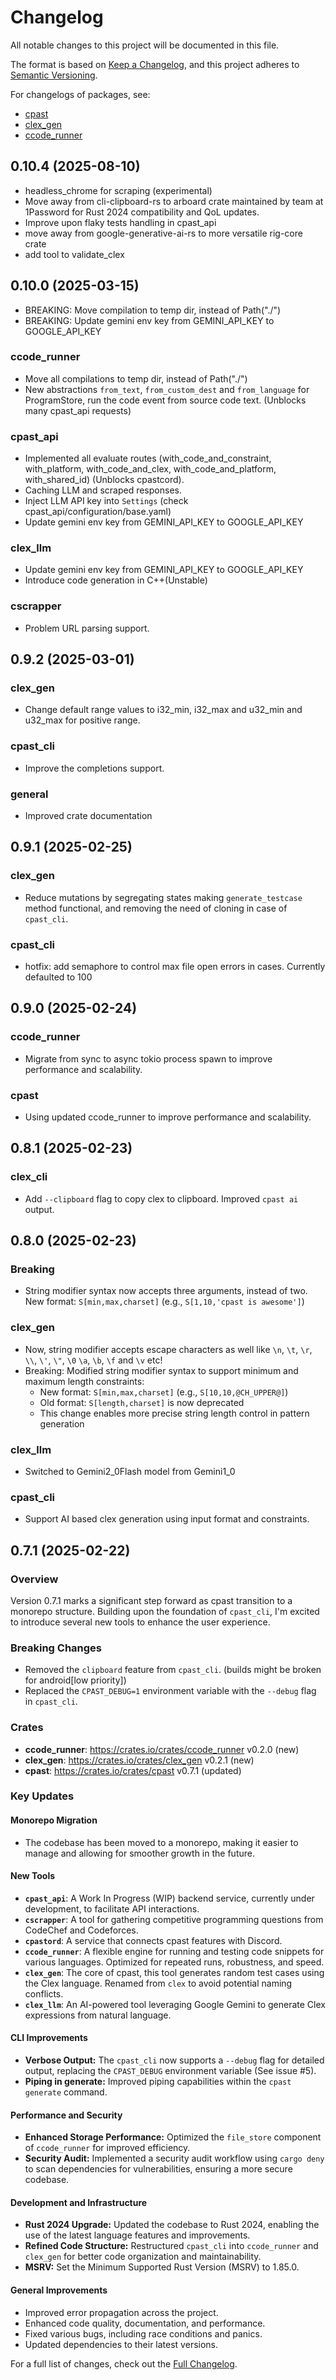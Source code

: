 # Changelog

All notable changes to this project will be documented in this file.

The format is based on [Keep a Changelog](https://keepachangelog.com/en/1.0.0/),
and this project adheres to [Semantic Versioning](https://semver.org/spec/v2.0.0.html).

For changelogs of packages, see:

- [cpast](./cpast/CHANGELOG.md)
- [clex_gen](./clex_gen/CHANGELOG.md)
- [ccode_runner](./ccode_runner/CHANGELOG.md)

## 0.10.4 (2025-08-10)

- headless_chrome for scraping (experimental)
- Move away from cli-clipboard-rs to arboard crate maintained by team at 1Password for Rust 2024 compatibility and QoL updates.
- Improve upon flaky tests handling in cpast_api
- move away from google-generative-ai-rs to more versatile rig-core crate
- add tool to validate_clex

## 0.10.0 (2025-03-15)

- BREAKING: Move compilation to temp dir, instead of Path("./")
- BREAKING: Update gemini env key from GEMINI_API_KEY to GOOGLE_API_KEY

### ccode_runner

- Move all compilations to temp dir, instead of Path("./")
- New abstractions `from_text`, `from_custom_dest` and `from_language` for ProgramStore, run the code event from source code text. (Unblocks many cpast_api requests)

### cpast_api

- Implemented all evaluate routes (with_code_and_constraint, with_platform, with_code_and_clex, with_code_and_platform, with_shared_id) (Unblocks cpastcord).
- Caching LLM and scraped responses.
- Inject LLM API key into `Settings` (check cpast_api/configuration/base.yaml)
- Update gemini env key from GEMINI_API_KEY to GOOGLE_API_KEY

### clex_llm

- Update gemini env key from GEMINI_API_KEY to GOOGLE_API_KEY
- Introduce code generation in C++(Unstable)

### cscrapper

- Problem URL parsing support.

## 0.9.2 (2025-03-01)

### clex_gen

- Change default range values to i32_min, i32_max and u32_min and u32_max for positive range.

### cpast_cli

- Improve the completions support.

### general

- Improved crate documentation

## 0.9.1 (2025-02-25)

### clex_gen

- Reduce mutations by segregating states making `generate_testcase` method functional, and removing the need of cloning in case of `cpast_cli`.

### cpast_cli

- hotfix: add semaphore to control max file open errors in cases. Currently defaulted to 100

## 0.9.0 (2025-02-24)

### ccode_runner

- Migrate from sync to async tokio process spawn to improve performance and scalability.

### cpast

- Using updated ccode_runner to improve performance and scalability.

## 0.8.1 (2025-02-23)

### clex_cli

- Add `--clipboard` flag to copy clex to clipboard. Improved `cpast ai` output.

## 0.8.0 (2025-02-23)

### Breaking

- String modifier syntax now accepts three arguments, instead of two. New format: `S[min,max,charset]` (e.g., `S[1,10,'cpast is awesome']`)

### clex_gen

- Now, string modifier accepts escape characters as well like `\n`, `\t`, `\r`, `\\`, `\'`, `\"`, `\0` `\a`, `\b`, `\f` and `\v` etc!
- Breaking: Modified string modifier syntax to support minimum and maximum length constraints:
  - New format: `S[min,max,charset]` (e.g., `S[10,10,@CH_UPPER@]`)
  - Old format: `S[length,charset]` is now deprecated
  - This change enables more precise string length control in pattern generation

### clex_llm

- Switched to Gemini2_0Flash model from Gemini1_0

### cpast_cli

- Support AI based clex generation using input format and constraints.

## 0.7.1 (2025-02-22)

### Overview

Version 0.7.1 marks a significant step forward as cpast transition to a monorepo structure. Building upon the foundation of `cpast_cli`, I'm excited to introduce several new tools to enhance the user experience.

### Breaking Changes

- Removed the `clipboard` feature from `cpast_cli`. (builds might be broken for android[low priority])
- Replaced the `CPAST_DEBUG=1` environment variable with the `--debug` flag in `cpast_cli`.

### Crates

- **ccode_runner**: <https://crates.io/crates/ccode_runner> v0.2.0 (new)
- **clex_gen**: <https://crates.io/crates/clex_gen> v0.2.1 (new)
- **cpast**: <https://crates.io/crates/cpast> v0.7.1 (updated)

### Key Updates

#### Monorepo Migration

- The codebase has been moved to a monorepo, making it easier to manage and allowing for smoother growth in the future.

#### New Tools

- **`cpast_api`**: A Work In Progress (WIP) backend service, currently under development, to facilitate API interactions.
- **`cscrapper`**: A tool for gathering competitive programming questions from CodeChef and Codeforces.
- **`cpastord`**: A service that connects cpast features with Discord.
- **`ccode_runner`**: A flexible engine for running and testing code snippets for various languages. Optimized for repeated runs, robustness, and speed.
- **`clex_gen`**: The core of cpast, this tool generates random test cases using the Clex language. Renamed from `clex` to avoid potential naming conflicts.
- **`clex_llm`**: An AI-powered tool leveraging Google Gemini to generate Clex expressions from natural language.

#### CLI Improvements

- **Verbose Output:** The `cpast_cli` now supports a `--debug` flag for detailed output, replacing the `CPAST_DEBUG` environment variable (See issue #5).
- **Piping in generate:** Improved piping capabilities within the `cpast generate` command.

#### Performance and Security

- **Enhanced Storage Performance:** Optimized the `file_store` component of `ccode_runner` for improved efficiency.
- **Security Audit:** Implemented a security audit workflow using `cargo deny` to scan dependencies for vulnerabilities, ensuring a more secure codebase.

#### Development and Infrastructure

- **Rust 2024 Upgrade:** Updated the codebase to Rust 2024, enabling the use of the latest language features and improvements.
- **Refined Code Structure:** Restructured `cpast_cli` into `ccode_runner` and `clex_gen` for better code organization and maintainability.
- **MSRV:** Set the Minimum Supported Rust Version (MSRV) to 1.85.0.

#### General Improvements

- Improved error propagation across the project.
- Enhanced code quality, documentation, and performance.
- Fixed various bugs, including race conditions and panics.
- Updated dependencies to their latest versions.

For a full list of changes, check out the [Full Changelog](https://github.com/rootCircle/cpast_mono/commits/cpast-v0.7.1).
